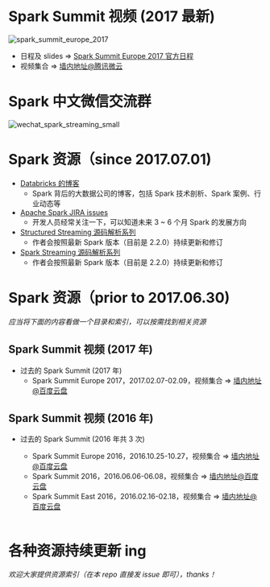 # Spark Summit 视频 (2017 最新)

![spark_summit_europe_2017](resources/spark_summit_europe_2017.png)
- 日程及 slides => [Spark Summit Europe 2017 官方日程](https://spark-summit.org/eu-2017/schedule/)
- 视频集合 => [墙内地址@腾讯微云](https://share.weiyun.com/4a186135b3213f1af2cd4cf6da1e3f9e)
  <br/>

# Spark 中文微信交流群

![wechat_spark_streaming_small](resources/wechat_spark_streaming_small_.PNG)
<br/>

# Spark 资源（since 2017.07.01)

- [Databricks 的博客](https://databricks.com/blog)
  - Spark 背后的大数据公司的博客，包括 Spark 技术剖析、Spark 案例、行业动态等
- [Apache Spark JIRA issues](https://issues.apache.org/jira/issues/?jql=project+%3D+SPARK)
  - 开发人员经常关注一下，可以知道未来 3 ~ 6 个月 Spark 的发展方向 
- [Structured Streaming 源码解析系列](https://github.com/lw-lin/CoolplaySpark/tree/master/Structured%20Streaming%20%E6%BA%90%E7%A0%81%E8%A7%A3%E6%9E%90%E7%B3%BB%E5%88%97)
  - 作者会按照最新 Spark 版本（目前是 2.2.0）持续更新和修订
- [Spark Streaming 源码解析系列](https://github.com/lw-lin/CoolplaySpark/tree/master/Spark%20Streaming%20%E6%BA%90%E7%A0%81%E8%A7%A3%E6%9E%90%E7%B3%BB%E5%88%97)
  - 作者会按照最新 Spark 版本（目前是 2.2.0）持续更新和修订
    <br/>

# Spark 资源（prior to 2017.06.30)

*应当将下面的内容看做一个目录和索引，可以按需找到相关资源*

## Spark Summit 视频 (2017 年)

- 过去的 Spark Summit (2017 年)
  - Spark Summit Europe 2017，2017.02.07-02.09，视频集合 => [墙内地址@百度云盘](http://pan.baidu.com/s/1jHD7yey)

## Spark Summit 视频 (2016 年)

- 过去的 Spark Summit (2016 年共 3 次)
  - Spark Summit Europe 2016，2016.10.25-10.27，视频集合 => [墙内地址@百度云盘](https://pan.baidu.com/s/1dE4OB4H)
  - Spark Summit 2016，2016.06.06-06.08，视频集合 => [墙内地址@百度云盘](https://pan.baidu.com/s/1bZpurW)
  - Spark Summit East 2016，2016.02.16-02.18，视频集合 => [墙内地址@百度云盘](https://pan.baidu.com/s/1jHyMj46)

  <br/>

# 各种资源持续更新 ing

*欢迎大家提供资源索引（在本 repo 直接发 issue 即可），thanks！*

